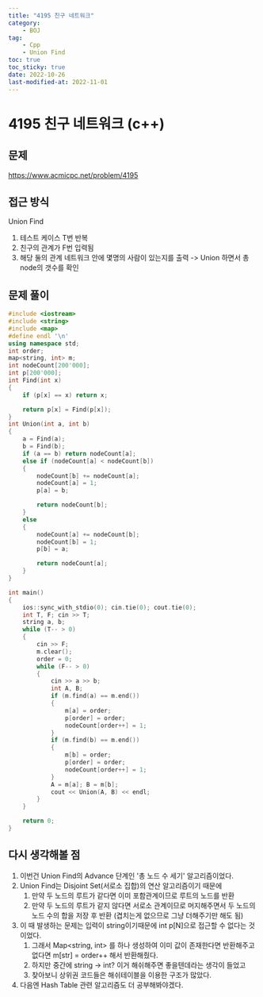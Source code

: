```yaml
---
title: "4195 친구 네트워크"
category:
    - BOJ
tag:
    - Cpp
    - Union Find
toc: true
toc_sticky: true
date: 2022-10-26
last-modified-at: 2022-11-01
---
```

# 4195 친구 네트워크 (c++)

## 문제
https://www.acmicpc.net/problem/4195

## 접근 방식
Union Find
1. 테스트 케이스 T번 반복
2. 친구의 관계가 F번 입력됨
3. 해당 둘의 관계 네트워크 안에 몇명의 사람이 있는지를 출력 -> Union 하면서 총 node의 갯수를 확인

## 문제 풀이
```c++
#include <iostream>
#include <string>
#include <map>
#define endl '\n'
using namespace std;
int order;
map<string, int> m;
int nodeCount[200'000];
int p[200'000];
int Find(int x)
{
    if (p[x] == x) return x;

    return p[x] = Find(p[x]);
}
int Union(int a, int b)
{
    a = Find(a);
    b = Find(b);
    if (a == b) return nodeCount[a];
    else if (nodeCount[a] < nodeCount[b])
    {
        nodeCount[b] += nodeCount[a];
        nodeCount[a] = 1;
        p[a] = b;

        return nodeCount[b];
    }
    else
    {
        nodeCount[a] += nodeCount[b];
        nodeCount[b] = 1;
        p[b] = a;

        return nodeCount[a];
    }
}

int main()
{
    ios::sync_with_stdio(0); cin.tie(0); cout.tie(0);
    int T, F; cin >> T;
    string a, b;
    while (T-- > 0)
    {
        cin >> F;
        m.clear();
        order = 0;
        while (F-- > 0)
        {
            cin >> a >> b;
            int A, B;
            if (m.find(a) == m.end())
            {
                m[a] = order;
                p[order] = order;
                nodeCount[order++] = 1;
            }
            if (m.find(b) == m.end())
            {
                m[b] = order;
                p[order] = order;
                nodeCount[order++] = 1;
            }
            A = m[a]; B = m[b];
            cout << Union(A, B) << endl;
        }
    }

    return 0;
}
```

## 다시 생각해볼 점
1. 이번건 Union Find의 Advance 단계인 '총 노드 수 세기' 알고리즘이었다.
2. Union Find는 Disjoint Set(서로소 집합)의 연산 알고리즘이기 때문에
    1. 만약 두 노드의 루트가 같다면 이미 포함관계이므로 루트의 노드를 반환
    2. 만약 두 노드의 루트가 같지 않다면 서로소 관계이므로 머지해주면서 두 노드의 노드 수의 합을 저장 후 반환 (겹치는게 없으므로 그냥 더해주기만 해도 됨)
3. 이 때 발생하는 문제는 입력이 string이기때문에 int p[N]으로 접근할 수 없다는 것이었다.
    1. 그래서 Map<string, int> 를 하나 생성하여 이미 값이 존재한다면 반환해주고 없다면 m[str] = order++ 해서 반환해줬다.
    2. 하지만 중간에 string -> int? 이거 해쉬해주면 좋을텐데라는 생각이 들었고
    3. 찾아보니 상위권 코드들은 해쉬테이블을 이용한 구조가 많았다.
4. 다음엔 Hash Table 관련 알고리즘도 더 공부해봐야겠다.